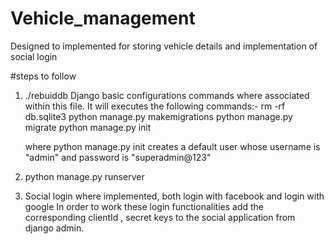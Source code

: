 # Vehicle_management
Designed to implemented for storing vehicle details and implementation of social login


#steps to follow
1. ./rebuiddb 
      Django basic configurations commands where associated within this file. It will executes the following commands:-
      rm -rf db.sqlite3
      python manage.py makemigrations 
      python manage.py migrate 
      python manage.py init
      
      where python manage.py init creates a default user whose username is "admin" and password is "superadmin@123"
2. python manage.py runserver
3. Social login where implemented, both login with facebook and login with google
      In order to work these login functionalities add the corresponding clientId , secret keys to the social application from django admin.
